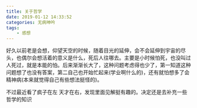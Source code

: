 ```yaml
---
title: 关于哲学
date: 2019-01-12 14:33:52
categories: 无病呻吟
tags:
	- 感想
---
```


好久以前老是会想，仰望天空的时候，随着目光的延伸，会不会延伸到宇宙的尽头，也偶尔会想活着的意义是什么，死后人往哪去。主要是小时候怕死，也没叫过人死过，就是本能的怕。后来渐渐长大了，这种问题考虑得也少了，第一知道这种问题想了也没有答案，第二自己也开始忙起来(学业啊什么的)，还有就怕想多了会精神病(本来就觉得自己有些想法挺怪的)。

不过最近看了疯子在左 天才在右，发现里面见解挺有趣的。决定还是去补充一些哲学的知识
